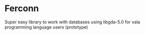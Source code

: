 # Ferconn
Super easy library to work with databases using libgda-5.0 for vala programming language users (prototype)
